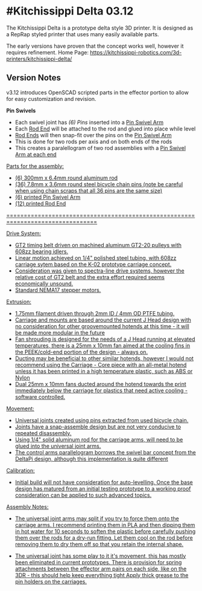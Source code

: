 #Kitchissippi Delta 03.12
================================================================================

The Kitchissippi Delta is a prototype delta style 3D printer.
It is designed as a RepRap styled printer that uses many easily available parts.

The early versions have proven that the concept works well, however it requires refinement.
Home Page: https://kitchissippi-robotics.com/3d-printers/kitchissippi-delta/

Version Notes
--------------------------------------------------------------------------------

v3.12 introduces OpenSCAD scripted parts in the effector portion to allow for easy customization and revision.

<b>Pin Swivels</b>

- Each swivel joint has <i>(6) Pins</i> inserted into a <u>Pin Swivel Arm</u>
- Each <u>Rod End</u> will be attached to the rod and glued into place while level
- <u>Rod Ends</u> will then snap-fit over the pins on the <u>Pin Swivel Arm</u>
- This is done for two rods per axis and on both ends of the rods
- This creates a paralellogram of two rod assemblies with a <u>Pin Swivel Arm<u> at each end

Parts for the assembly:
- (6) 300mm x 6.4mm round aluminum rod
- (36) 7.8mm x 3.6mm round steel bicycle chain pins (note be careful when using chain scraps that all 36 pins are the same size)
- (6) printed <u>Pin Swivel Arm</u>
- (12) printed <u>Rod End</u>


================================================================================

Drive System:

- GT2 timing belt driven on machined aluminum GT2-20 pulleys with 608zz bearing idlers.
- Linear motion achieved on 1/4" polished steel tubing, with 608zz carriage sytem based on the K-02 prototype carriage concept.
- Consideration was given to spectra-line drive systems, however the relative cost of GT2 belt and the extra effort required seems economically unsound.
- Standard NEMA17 stepper motors.

Extrusion:

- 1.75mm filament driven through 2mm ID / 4mm OD PTFE tubing.
- Carriage and mounts are based around the current J Head design with no consideration for other groovemounted hotends at this time - it will be made more modular in the future
- Fan shrouding is designed for the needs of a J Head running at elevated temperatures, there is a 25mm x 10mm fan aimed at the cooling fins in the PEEK/cold-end portion of the design - always on.
- Ducting may be beneficial to other similar hotends, however I would not recommend using the Carriage - Core piece with an all-metal hotend unless it has been printed in a high temperature plastic, such as ABS or Nylon
- Dual 25mm x 10mm fans ducted around the hotend towards the print immediately below the carriage for plastics that need active cooling - software controlled.

Movement:

- Universal joints created using pins extracted from used bicycle chain.
- Joints have a snap-assemble design but are not very conducive to repeated disassembly.
- Using 1/4" solid aluminum rod for the carriage arms, will need to be glued into the universal joint arms.
- The control arms parallelogram borrows the swivel bar concept from the DeltaPi design, although this implementation is quite different

Calibration:

- Initial build will not have consideration for auto-levelling.
  Once the base design has matured from an initial testing prototype to a working proof consideration can be applied to such advanced topics.

Assembly Notes:

- The universal joint arms may split if you try to force them onto the carriage arms.
  I recommend printing them in PLA and then dipping them in hot water for 10 seconds to soften the plastic before carefully pushing them over the rods for a dry-run fitting.
  Let them cool on the rod before removing them to dry them off so that you retain the internal shape.

- The universal joint has some play to it it's movement, this has mostly been eliminated in current prototypes.
  There is provision for spring attachments between the effector arm pairs on each side, like on the 3DR - this should help keep everything tight
  Apply thick grease to the pin holders on the carriages.
